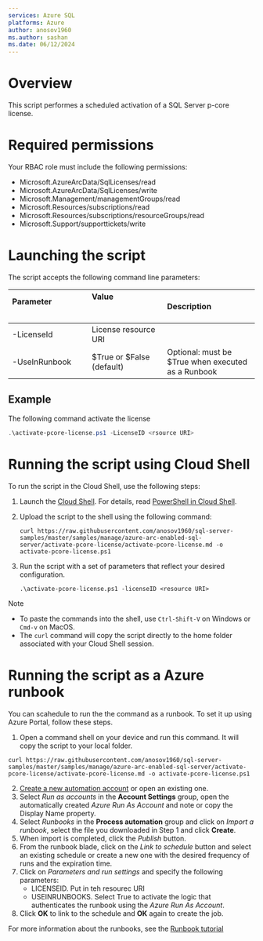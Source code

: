 ```yaml
---
services: Azure SQL
platforms: Azure
author: anosov1960
ms.author: sashan
ms.date: 06/12/2024
---
```


# Overview

This script performes a scheduled activation of a SQL Server p-core license.

# Required permissions

Your RBAC role must include the following permissions:

- Microsoft.AzureArcData/SqlLicenses/read
- Microsoft.AzureArcData/SqlLicenses/write
- Microsoft.Management/managementGroups/read
- Microsoft.Resources/subscriptions/read
- Microsoft.Resources/subscriptions/resourceGroups/read
- Microsoft.Support/supporttickets/write

# Launching the script

The script accepts the following command line parameters:

| **Parameter** &nbsp; &nbsp; &nbsp; &nbsp; &nbsp; &nbsp; &nbsp; &nbsp; &nbsp; &nbsp; &nbsp; &nbsp; &nbsp; &nbsp; &nbsp; &nbsp; &nbsp; &nbsp; &nbsp; &nbsp;  | **Value** &nbsp; &nbsp; &nbsp; &nbsp; &nbsp; &nbsp; &nbsp; &nbsp; &nbsp; &nbsp; &nbsp; &nbsp; &nbsp; &nbsp; &nbsp; &nbsp;&nbsp; &nbsp; &nbsp; &nbsp; &nbsp; &nbsp; &nbsp; &nbsp; &nbsp; &nbsp; &nbsp; &nbsp; &nbsp; &nbsp; &nbsp; &nbsp;&nbsp; &nbsp; &nbsp; &nbsp; | **Description** |
|:--|:--|:--|
|-LicenseId| License resource URI |
|-UseInRunbook| \$True or \$False (default) | Optional: must be $True when executed as a Runbook|


## Example 

The following command activate the license 

```PowerShell
.\activate-pcore-license.ps1 -LicenseID <rsource URI>
```

# Running the script using Cloud Shell

To run the script in the Cloud Shell, use the following steps:

1. Launch the [Cloud Shell](https://shell.azure.com/). For details, read [PowerShell in Cloud Shell](https://aka.ms/pscloudshell/docs).

2. Upload the script to the shell using the following command:

    ```console
    curl https://raw.githubusercontent.com/anosov1960/sql-server-samples/master/samples/manage/azure-arc-enabled-sql-server/activate-pcore-license/activate-pcore-license.md -o activate-pcore-license.ps1
    ```

3. Run the script with a set of parameters that reflect your desired configuration.

    ```console
   .\activate-pcore-license.ps1 -licenseID <resource URI>
    ```

> [!NOTE]
> - To paste the commands into the shell, use `Ctrl-Shift-V` on Windows or `Cmd-v` on MacOS.
> - The `curl` command will copy the script directly to the home folder associated with your Cloud Shell session.

# Running the script as a Azure runbook

You can scahedule to run the the command as a runbook. To set it up using Azure Portal, follow these steps.

1. Open a command shell on your device and run this command. It will copy the script to your local folder.
```console
curl https://raw.githubusercontent.com/anosov1960/sql-server-samples/master/samples/manage/azure-arc-enabled-sql-server/activate-pcore-license/activate-pcore-license.md -o activate-pcore-license.ps1
```
2. [Create a new automation account](https://ms.portal.azure.com/#create/Microsoft.AutomationAccount)  or open an existing one.
1. Select *Run as accounts* in the **Account Settings** group, open the automatically created *Azure Run As Account* and note or copy the Display Name property. 
1. Select *Runbooks* in the **Process automation** group and click on *Import a runbook*, select the file you downloaded in Step 1 and click **Create**.
1. When import is completed, click the *Publish* button.
1. From the runbook blade, click on the *Link to schedule* button and select an existing schedule or create a new one with the desired frequency of runs and the expiration time.
1. Click on *Parameters and run settings* and specify the following parameters:
    - LICENSEID. Put in teh resourec URI
    - USEINRUNBOOKS. Select True to activate the logic that authenticates the runbook using the *Azure Run As Account*.
1. Click **OK** to link to the schedule and **OK** again to create the job.

For more information about the runbooks, see the [Runbook tutorial](https://docs.microsoft.com/en-us/azure/automation/learn/automation-tutorial-runbook-textual-powershell)
